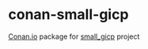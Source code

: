 # conan-small-gicp


[Conan.io](https://conan.io) package for [small_gicp](https://github.com/koide3/small_gicp) project


